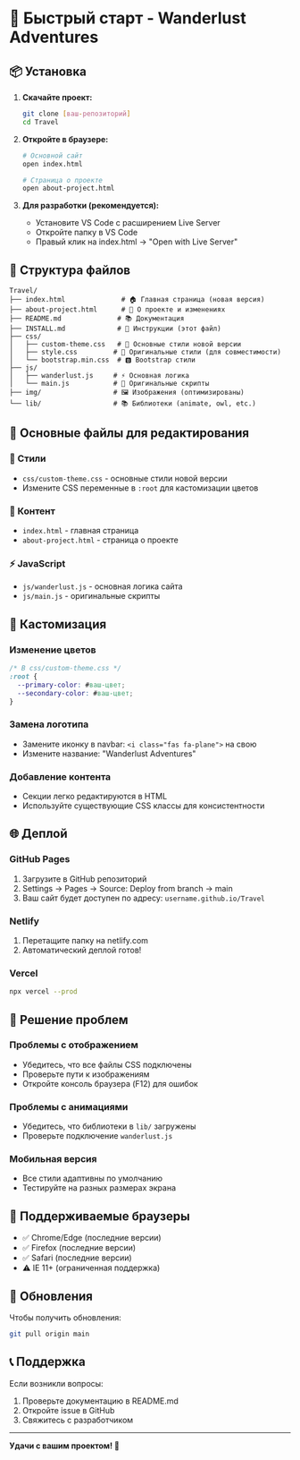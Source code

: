 # 🚀 Быстрый старт - Wanderlust Adventures

## 📦 Установка

1. **Скачайте проект:**
   ```bash
   git clone [ваш-репозиторий]
   cd Travel
   ```

2. **Откройте в браузере:**
   ```bash
   # Основной сайт
   open index.html
   
   # Страница о проекте  
   open about-project.html
   ```

3. **Для разработки (рекомендуется):**
   - Установите VS Code с расширением Live Server
   - Откройте папку в VS Code
   - Правый клик на index.html → "Open with Live Server"

## 📁 Структура файлов

```
Travel/
├── index.html              # 🏠 Главная страница (новая версия)
├── about-project.html      # 📄 О проекте и изменениях
├── README.md              # 📚 Документация
├── INSTALL.md             # 🚀 Инструкции (этот файл)
├── css/
│   ├── custom-theme.css   # 🎨 Основные стили новой версии
│   ├── style.css         # 📄 Оригинальные стили (для совместимости)
│   └── bootstrap.min.css  # 🅱️ Bootstrap стили
├── js/
│   ├── wanderlust.js     # ⚡ Основная логика
│   └── main.js           # 📄 Оригинальные скрипты
├── img/                  # 🖼️ Изображения (оптимизированы)
└── lib/                  # 📚 Библиотеки (animate, owl, etc.)
```

## 🎯 Основные файлы для редактирования

### 🎨 Стили
- `css/custom-theme.css` - основные стили новой версии
- Измените CSS переменные в `:root` для кастомизации цветов

### 📝 Контент  
- `index.html` - главная страница
- `about-project.html` - страница о проекте

### ⚡ JavaScript
- `js/wanderlust.js` - основная логика сайта
- `js/main.js` - оригинальные скрипты

## 🔧 Кастомизация

### Изменение цветов
```css
/* В css/custom-theme.css */
:root {
  --primary-color: #ваш-цвет;
  --secondary-color: #ваш-цвет;
}
```

### Замена логотипа
- Замените иконку в navbar: `<i class="fas fa-plane">` на свою
- Измените название: "Wanderlust Adventures"

### Добавление контента
- Секции легко редактируются в HTML
- Используйте существующие CSS классы для консистентности

## 🌐 Деплой

### GitHub Pages
1. Загрузите в GitHub репозиторий
2. Settings → Pages → Source: Deploy from branch → main
3. Ваш сайт будет доступен по адресу: `username.github.io/Travel`

### Netlify
1. Перетащите папку на netlify.com
2. Автоматический деплой готов!

### Vercel
```bash
npx vercel --prod
```

## 🐛 Решение проблем

### Проблемы с отображением
- Убедитесь, что все файлы CSS подключены
- Проверьте пути к изображениям
- Откройте консоль браузера (F12) для ошибок

### Проблемы с анимациями
- Убедитесь, что библиотеки в `lib/` загружены
- Проверьте подключение `wanderlust.js`

### Мобильная версия
- Все стили адаптивны по умолчанию
- Тестируйте на разных размерах экрана

## 📱 Поддерживаемые браузеры

- ✅ Chrome/Edge (последние версии)
- ✅ Firefox (последние версии)  
- ✅ Safari (последние версии)
- ⚠️ IE 11+ (ограниченная поддержка)

## 🔄 Обновления

Чтобы получить обновления:
```bash
git pull origin main
```

## 📞 Поддержка

Если возникли вопросы:
1. Проверьте документацию в README.md
2. Откройте issue в GitHub
3. Свяжитесь с разработчиком

---

**Удачи с вашим проектом! 🚀**

